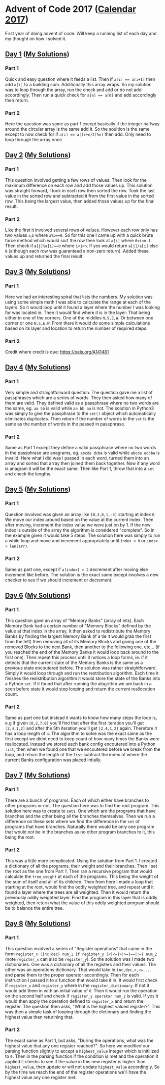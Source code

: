 # Advent of Code 2017 ([Calendar 2017](http://adventofcode.com/))

First year of doing advent of code. Will keep a running list of each day and my thought on how I solved it. 

## [Day 1](http://adventofcode.com/2017/day/1) ([My Solutions](https://github.com/FranciscoAT/adventOfCode2017/tree/master/day1))

### Part 1
Quick and easy question where it feeds a list. Then if `a[i] == a[i+1]` then add `a[i]` to a building sum. Additionally this array wraps. So my solution was to loop through the array, run the check and add or do not add accordingly. Then run a quick check for `a[n] == a[0]` and add accordingly then return. 

### Part 2
Here the question was same as part 1 except basically if the integer halfway around the circular array is the same add it. So the soultion is the same except to now check for if `a[i] == a[(i+n/2)%n]` then add. Only need to loop through the array once. 

## [Day 2](http://adventofcode.com/2017/day/2) ([My Solutions](https://github.com/FranciscoAT/adventOfCode2017/tree/master/day2))

### Part 1
This question involved getting a few rows of values. Then look for the maximum difference on each row and add those values up. This solution was straight forward, I took in each row then sorted the row. Took the last value in the sorted row and subtracted it from the first value in the sorted row. This being the largest value, then added those values up for the final result. 

### Part 2
Like the first it involved several rows of values. However each row only has two values `a`,`b` where `a%b==0`. So for this one I came up with a quick brute force method which would sort the row then look at `a[i]` where `0<i<n-1`. Then check if `a[j]%a[i]==0` where `i<j<n`. If yes would return `a[j]/a[i]` else `0` (although each row was guarenteed a non-zero return). Added these values up and returned the final result.

## [Day 3](http://adventofcode.com/2017/day/3) ([My Solutions](https://github.com/FranciscoAT/adventOfCode2017/tree/master/day4/part1))

### Part 1
Here we had an interesting spiral that lists the numbers. My solution was using some simple math I was able to calculate the range at each of the layers. So it would loop until it found a layer where the number I was looking for was located in. Then it would find where it is in the layer. That being either in one of the corners. One of the middles `N,S,E,W`. Or between one corner or one `N,S,E,W`. From there it would do some simple calculations based on its layer and location to return the number of required steps.

### Part 2
Credit where credit is due: https://oeis.org/A141481


## [Day 4](http://adventofcode.com/2017/day/4) ([My Solutions](https://github.com/FranciscoAT/adventOfCode2017/tree/master/day4))

### Part 1
Very simple and straightforward question. The question gave me a list of passphrases which are a series of words. They then asked how many of them are valid. They defined valid as a passphrase where no two words are the same, eg. `aa bb` is valid while `aa bb aa` is not. The solution in Python3 was simply to give the passphrase to the `set()` object which automatically eliminates duplicates. Then return if the number of words in the `set` is the same as the number of words in the passed in passphrase. 

### Part 2
Same as Part 1 except they define a valid passphrase where no two words in the passphrase are anagrams, eg. `abcde dcba` is valid while `abcde edcba` is invalid. Here what I did was I passed in each word, turned them into an array and sorted that array then joined them back together. Now if any word is anagram it will be the exact same. Then like Part 1, throw that into a `set` and check the lengths.

## [Day 5](http://adventofcode.com/2017/day/5) ([My Solutions](https://github.com/FranciscoAT/adventOfCode2017/tree/master/day5))

### Part 1
Question involved was given an array like `[0,3,0,1,-3]` starting at index `0`. We move our index around based on the value at the current index. Then after moving, increment the index value we were just on by 1. If the new index is outside of the array the algorithm is considered "complete". So in the example given it would take 5 steps. The solution here was simply to run a while loop and move and increment appropriately until `index < 0` or `index > len(arr)`. 

### Part 2
Same as part one, except if `a[index] > 2` decrement after moving else increment like before. The solution is the exact same except involves a new checker to see if we should increment or decrement.

## [Day 6](http://adventofcode.com/2017/day/6) ([My Solutions](https://github.com/FranciscoAT/adventOfCode2017/tree/master/day6))

### Part 1
This question gave an array of "Memory Banks" (array of ints). Each Memory Bank had a certain number of "Memory Blocks" defined by the value at that index in the array. It then asked to redistribute the Memory Banks by finding the largest Memory Bank (if a tie it would grab the first from the left) then removing all of its Memory Blocks and giving one of the removed Blocks to the next Bank, then another to the following one, etc... (if you reached the end of the Memory Banks it would loop back around to the first one). Then repeat this process until it notices a loop forms, ie. if it detects that the current state of the Memory Banks is the same as a previous state encoutered before. The solution was rather straightforward. Simply it would loop through and run the restribution algorithm. Each time it finishes the redistribution algorithm it would store the state of the Banks into a Python `set`. If it found that after running the alogirthm we are back in a seen before state it would stop looping and return the current reallocation count. 

### Part 2
Same as part one but instead it wants to know how many steps the loop is, e.g if given `[0,2,7,0]` you'll find that after the first iteration you'll get `[2,4,1,2]` and after the 5th iteration you'll get `[2,4,1,2]` again. Therefore it has a loop length of `4`. The algorithm to solve was the exact same as the first except we didnt need to keep count of how many times the Banks were reallocated. Instead we stored each bank config encoutered into a Python `list`, then when we found one that we encoutered before we break from the loop, and return the length of the `list` subtract the index of where the current Banks configuration was placed intially.

## [Day 7](http://adventofcode.com/2017/day/7) ([My Solutions](https://github.com/FranciscoAT/adventOfCode2017/tree/master/day7))

### Part 1
There are a bunch of programs. Each of which either have branches to other programs or not. The question here was to find the root program. This solution here was to create to `sets`. One which are the programs that have branches and the other being all the branches themselves. Then we run a difference on these sets where we find the difference in the `set` of programs that have branches. Naturally there would be only one program that would not be in the branches as no other program branches to it, this being the root.

### Part 2
This was a little more complicated. Using the solution from Part 1. I created a dictionary of all the programs, their weight and their branches. Then I set the root as the one from Part 1. Then ran a recursive program that would calculate the `tree_weight` at each of the programs. This being the weight of the sum of itself and all of its children. Then from here I made a loop that starting at the root, would find the oddly weighted tree, and repeat until it found a layer where the trees are all weighted. Then it would return the previously oddly weighted layer. Find the program in this layer that is oddly weighted, then return what the value of this oddly weighted program should be to balance the entire tree.

## [Day 8](http://adventofcode.com/2017/day/8) ([My Solutions](https://github.com/FranciscoAT/adventOfCode2017/tree/master/day8))

### Part 1
This question involved a series of "Register operations" that came in the form `register_x (inc|dec) num_1 if register_y (<|<=|>|>=|==|!=) num_2` (note `register_x` can also be `register_y`). So the solution was I made two dictionaries. One was a dictionary of all the registers and their values. The other was an operations dictionary. That would take in `inc,dec,<,<=,...` and parse them to the proper operator accordingly. Then for each instruction I passed it to a function that would take it in. It would first check if `register_x` and `register_y` where in the `register_dictionary`. If not it would add them in with an initial value of `0`. Then it would run the operation on the second half and check if `register_y operator num_2` is valid. If yes it would then apply the operation defined to `register_x` and return the register. The question then asks, "What is the highest valued register?". This was then a simple task of looping through the dictionary and finding the highest value then returining that.

### Part 2
The exact same as Part 1, but asks, "During the operations, what was the highest value that any one register reached?". So here we modified our parsing function slightly to accept a `highest_value` integer which is initilized to `0`. Then in the parsing function if the condition is met and the operation it applied it checks to see if the value in this new register is higher than `highest_value`, then update or will not update `highest_value` accordingly. So by the time we reach the end of the register operations we'll have the highest value any one register met. 
